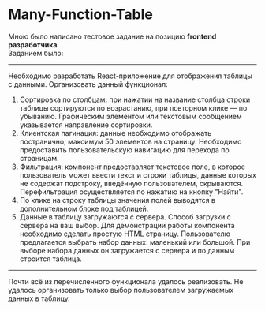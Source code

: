 # Many-Function-Table
Мною было написано тестовое задание на позицию <strong>frontend разработчика</strong><br>
  Заданием было:<br>
____________________________________________________________________________
Необходимо разработать React-приложение для отображения таблицы с данными.
Организовать данный функционал:

1. Сортировка по столбцам: при нажатии на название столбца строки таблицы сортируются по возрастанию, при повторном клике — по убыванию. Графическим элементом или текстовым сообщением указывается направление сортировки.
2. Клиентская пагинация: данные необходимо отображать постранично, максимум 50 элементов на страницу. Необходимо предоставить пользовательскую навигацию для перехода по страницам.
3. Фильтрация: компонент предоставляет текстовое поле, в которое пользователь может ввести текст и строки таблицы, данные которых не содержат подстроку, введённую пользователем, скрываются. Перефильтрация осуществляется по нажатию на кнопку "Найти".
4. По клике на строку таблицы значения полей выводятся в дополнительном блоке под таблицей.
5. Данные в таблицу загружаются с сервера. Способ загрузки с сервера на ваш выбор.
Для демонстрации работы компонента необходимо сделать простую HTML страницу. Пользователю предлагается выбрать набор данных: маленький или большой. При выборе набора данных он загружается с сервера и по данным строится таблица.
______________________________________________________________________________
Почти всё из перечисленного функционала удалось реализовать. Не удалось организовать только выбор пользователем загружаемых данных в таблицу. 
